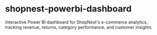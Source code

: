 # shopnest-powerbi-dashboard
Interactive Power BI dashboard for ShopNest's e-commerce analytics, tracking revenue, returns, category performance, and customer insights.
